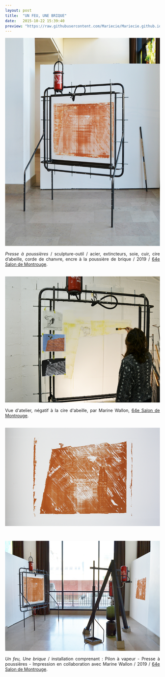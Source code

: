 ```yaml
---
layout: post
title:  "UN FEU, UNE BRIQUE"
date:   2015-10-22 15:39:40
preview: "https://raw.githubusercontent.com/Mariecie/Mariecie.github.io/master/images/francois-dufeil-presse-a-poussieres-preview.jpg"
---
```


<img src="https://raw.githubusercontent.com/Mariecie/Mariecie.github.io/master/images/francois-dufeil-presse-a-poussieres.jpg" alt="Un feu, Une brique.Francois Dufeil"> 

<p style="text-align:justify">
<span style="font-style: italic;">Presse à poussières</span> / sculpture-outil / acier, extincteurs, soie, cuir, cire d’abeille, corde de chanvre, encre à la poussière de brique / 2019 / <a href="#" onclick='window.open("http://www.salondemontrouge.com/1039-francois-dufeil.htm");return false;'>64e Salon de Montrouge</a>.
</p>
<br>

<img src="https://raw.githubusercontent.com/Mariecie/Mariecie.github.io/master/images/francois-dufeil.Presse.a.poussiere.activation2020.jpg" alt="Un feu, Une brique.Francois Dufeil"> 

<p style="text-align:justify">
Vue d'atelier, négatif à la cire d'abeille, par Marine Wallon, <a href="#" onclick='window.open("http://www.salondemontrouge.com/1039-francois-dufeil.htm");return false;'>64e Salon de Montrouge</a>.
</p>
<br>

<img src="https://raw.githubusercontent.com/Mariecie/Mariecie.github.io/master/images/francois-dufeil-presse-a-poussieres%20(2).jpg" alt="Un feu, Une brique.Francois Dufeil"> 
<p>&nbsp;</p> 

<img src="https://raw.githubusercontent.com/Mariecie/Mariecie.github.io/master/images/francois-dufeil-presse-a-poussieres%20(3).jpg" alt="Un feu, Une brique.Francois Dufeil"> 

<p style="text-align:justify">
<span style="font-style: italic;">Un feu, Une brique</span> / installation comprenant :  Pilon à vapeur - Presse à poussières  - Impression en collaboration avec Marine Wallon / 2019 / <a href="#" onclick='window.open("http://www.salondemontrouge.com/1039-francois-dufeil.htm");return false;'>64e Salon de Montrouge</a>.
</p>
<br>













